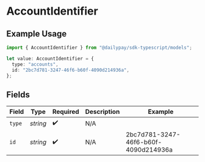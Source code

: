 # AccountIdentifier

## Example Usage

```typescript
import { AccountIdentifier } from "@dailypay/sdk-typescript/models";

let value: AccountIdentifier = {
  type: "accounts",
  id: "2bc7d781-3247-46f6-b60f-4090d214936a",
};
```

## Fields

| Field                                | Type                                 | Required                             | Description                          | Example                              |
| ------------------------------------ | ------------------------------------ | ------------------------------------ | ------------------------------------ | ------------------------------------ |
| `type`                               | *string*                             | :heavy_check_mark:                   | N/A                                  |                                      |
| `id`                                 | *string*                             | :heavy_check_mark:                   | N/A                                  | 2bc7d781-3247-46f6-b60f-4090d214936a |